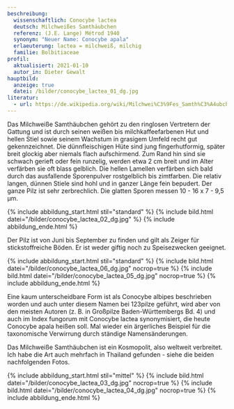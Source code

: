 ```yaml
---
beschreibung:
  wissenschaftlich: Conocybe lactea
  deutsch: Milchweißes Samthäubchen
  referenz: (J.E. Lange) Métrod 1940
  synonym: "Neuer Name: Conocybe apala"
  erlaeuterung: lactea = milchweiß, milchig
  familie: Bolbitiaceae
profil:
  aktualisiert: 2021-01-10
  autor_in: Dieter Gewalt
hauptbild:
  anzeige: true
  datei: /bilder/conocybe_lactea_01_dg.jpg
literatur:
  - url: https://de.wikipedia.org/wiki/Milchwei%C3%9Fes_Samth%C3%A4ubchen
---
```

Das Milchweiße Samthäubchen gehört zu den ringlosen Vertretern der Gattung und ist durch seinen weißen bis milchkaffeefarbenen Hut und hellen Stiel sowie seinem Wachstum in grasigem Umfeld recht  gut gekennzeichnet. Die dünnfleischigen Hüte sind jung fingerhutformig, später breit glockig aber niemals flach aufschirmend. Zum Rand hin sind sie schwach gerieft oder fein runzelig, werden etwa 2 cm breit und im Alter verfärben sie oft blass gelblich.  Die hellen Lamellen verfärben sich bald durch das ausfallende Sporenpulver rostgelblich bis zimtfarben. Die relativ langen, dünnen Stiele sind hohl und in ganzer Länge fein bepudert. Der ganze Pilz ist sehr zerbrechlich. Die glatten Sporen messen 10 - 16 x 7 - 9,5 µm.

{% include abbildung_start.html stil="standard" %}
{% include bild.html datei="/bilder/conocybe_lactea_02_dg.jpg" %}
{% include abbildung_ende.html %}

Der Pilz ist von Juni bis September zu finden und gilt als Zeiger für stickstoffreiche Böden. Er ist weder giftig noch zu Speisezwecken geeignet.

{% include abbildung_start.html stil="standard" %}
{% include bild.html datei="/bilder/conocybe_lactea_06_dg.jpg" nocrop=true %}
{% include bild.html datei="/bilder/conocybe_lactea_05_dg.jpg" nocrop=true %}
{% include abbildung_ende.html %}

Eine kaum unterscheidbare Form ist als Conocybe albipes beschrieben worden und auch unter diesem Namen bei 123pilze geführt, wird aber von den meisten Autoren (z. B. in Großpilze Baden-Württembergs Bd. 4) und auch im  Index fungorum mit Conocybe lactea synonymisiert, die heute Conocybe apala heißen soll. Mal wieder ein ärgerliches Beispiel für die taxonomische Verwirrung durch ständige Namensänderungen.

Das Milchweiße Samthäubchen ist ein Kosmopolit, also weltweit verbreitet. Ich habe die Art auch mehrfach in Thailand gefunden - siehe die beiden nachfolgenden Fotos.

{% include abbildung_start.html stil="mittel" %}
{% include bild.html datei="/bilder/conocybe_lactea_03_dg.jpg" nocrop=true %}
{% include bild.html datei="/bilder/conocybe_lactea_04_dg.jpg" nocrop=true %}
{% include abbildung_ende.html %}